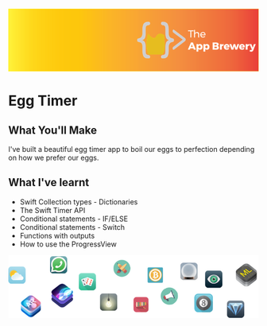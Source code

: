 ![App Brewery Banner](Documentation/AppBreweryBanner.png)

# Egg Timer

 

## What You'll Make

I've built a beautiful egg timer app to boil our eggs to perfection depending on how we prefer our eggs. 

## What I've  learnt

* Swift Collection types - Dictionaries
* The Swift Timer API
* Conditional statements - IF/ELSE
* Conditional statements - Switch
* Functions with outputs
* How to use the ProgressView





![End Banner](Documentation/readme-end-banner.png)

